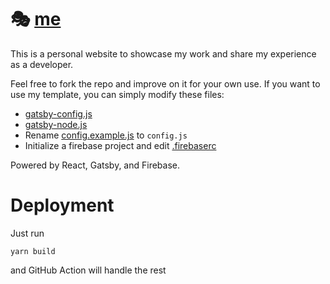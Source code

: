 # :performing_arts: [me](https://allenlinsh.com)
This is a personal website to showcase my work and share my experience as a developer.

Feel free to fork the repo and improve on it for your own use. If you want to use my template, you can simply modify these files:
- [gatsby-config.js](gatsby-config.js)
- [gatsby-node.js](gatsby-node.js)
- Rename [config.example.js](src/utils/config.example.js) to `config.js`
- Initialize a firebase project and edit [.firebaserc](.firebaserc)

Powered by React, Gatsby, and Firebase.

# Deployment
Just run
```
yarn build
```
and GitHub Action will handle the rest
